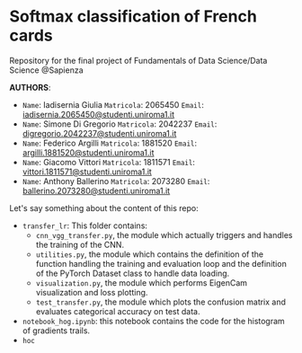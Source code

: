 # Softmax classification of French cards
Repository for the final project of Fundamentals of Data Science/Data Science @Sapienza

**AUTHORS**:

- `Name`: Iadisernia Giulia `Matricola`: 2065450 `Email`: iadisernia.2065450@studenti.uniroma1.it <br>
- `Name`: Simone Di Gregorio `Matricola`: 2042237 `Email`: digregorio.2042237@studenti.uniroma1.it<br>
- `Name`: Federico Argilli `Matricola`: 1881520 `Email`: argilli.1881520@studenti.uniroma1.it
- `Name`: Giacomo Vittori `Matricola`: 1811571 `Email`: vittori.1811571@studenti.uniroma1.it
- `Name`: Anthony Ballerino `Matricola`: 2073280 `Email`: ballerino.2073280@studenti.uniroma1.it

Let's say something about the content of this repo: 
- `transfer_lr`: This folder contains:
    - `cnn_vgg_transfer.py`, the module which actually triggers and handles the training of the CNN.
    - `utilities.py`, the module which contains the definition of the function handling the training and evaluation loop and the definition of the PyTorch Dataset class to handle data loading. 
    - `visualization.py`, the module which performs EigenCam visualization and loss plotting. 
    - `test_transfer.py`, the module which plots the confusion matrix and evaluates categorical accuracy on test data. 
- `notebook_hog.ipynb`: this notebook contains the code for the histogram of gradients trails.
- `hoc`

